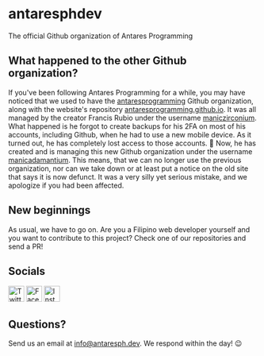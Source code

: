 # antaresphdev
The official Github organization of Antares Programming

## What happened to the other Github organization?
If you've been following Antares Programming for a while, you may have noticed that we used to have the [antaresprogramming](https://github.com/antaresprogramming/) Github organization, along with the website's repository [antaresprogramming.github.io](https://github.com/antaresprogramming/antaresprogramming.github.io/). It was all managed by the creator Francis Rubio under the username [maniczirconium](https://github.com/maniczirconium). What happened is he forgot to create backups for his 2FA on most of his accounts, including Github, when he had to use a new mobile device. As it turned out, he has completely lost access to those accounts. 🤦 Now, he has created and is managing this new Github organization under the username [manicadamantium](https://github.com/manicadamantium). This means, that we can no longer use the previous organization, nor can we take down or at least put a notice on the old site that says it is now defunct. It was a very silly yet serious mistake, and we apologize if you had been affected.

## New beginnings
As usual, we have to go on. Are you a Filipino web developer yourself and you want to contribute to this project? Check one of our repositories and send a PR!

## Socials
<a href="https://twitter.com/antaresphdev/" target="_blank" rel="noopener"><img src="https://camo.githubusercontent.com/c58e07fb34a45fd051183258b5860608dd86ac98dd151d0522e0575966082b88/68747470733a2f2f63646e2e6a7364656c6976722e6e65742f6e706d2f73696d706c652d69636f6e7340332e302e312f69636f6e732f747769747465722e737667" width="32" height="32" alt="Twitter"/></a>
<a href="https://facebook.com/antaresprogramming/" target="_blank" rel="noopener"><img src="https://camo.githubusercontent.com/68395a7b109c74c379a2e19b46e78a7df724c05e8a35df5b2d4a85d3b6cb5369/68747470733a2f2f63646e2e6a7364656c6976722e6e65742f6e706d2f73696d706c652d69636f6e7340332e302e312f69636f6e732f66616365626f6f6b2e737667" width="32" height="32" alt="Facebook"/></a>
<a href="https://instagram.com/antaresphdev/" target="_blank" rel="noopener"><img src="https://camo.githubusercontent.com/aecaf87326884e8b0466bb799265a13fee7586246ebda3e066cb7fad82a1fd23/68747470733a2f2f63646e2e6a7364656c6976722e6e65742f6e706d2f73696d706c652d69636f6e7340332e302e312f69636f6e732f696e7374616772616d2e737667" width="32" height="32" alt="Instagram"/></a>

## Questions?
Send us an email at [info@antaresph.dev](mailto:info@antaresph.dev). We respond within the day! 😉

